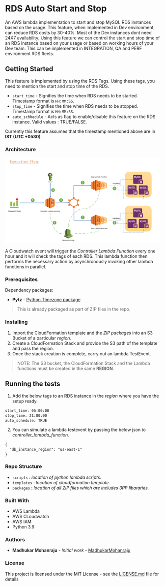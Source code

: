 # RDS Auto Start and Stop

An AWS lambda implementation to start and stop MySQL RDS instances based on the usage. This feature, when implemented in Dev environment, can reduce RDS costs by 30-40%. Most of the Dev instances dont need 24X7 availability. Using this feature we can control the start and stop time of an RDS instance based on your usage or based on working hours of your Dev team. This can be implemented in INTEGRATION, QA and PERF environment RDS fleets.

## Getting Started

This feature is implemented by using the RDS Tags. Using these tags, you need to mention the start and stop time of the RDS. 
* `start_time` - Signifies the time when RDS needs to be started. Timestamp format is `HH:MM:SS`.
* `stop_time` - Signifies the time when RDS needs to be stopped. Timestamp format is `HH:MM:SS`.
* `auto_schhedule` - Acts as flag to enable/disable this feature on the RDS instance. Valid values : TRUE/FALSE.  

Currently this feature assumes that the timestamp mentioned above are in **IST (UTC +0530)**.

### Architecture

![Alt text](/execution_flow.png?raw=true)

A Cloudwatch event will trigger the *Controller Lambda Function* every one hour and it will check the tags of each RDS. This lambda function then performs the necessary action by asynchronously invoking other lambda functions in parallel.

### Prerequisites

Dependency packages:
* **Pytz** - [Python Timezone package](https://pypi.python.org/pypi/pytz)

> This is already packaged as part of ZIP files in the repo.

### Installing

1. Import the CloudFormation template and the *ZIP packages* into an S3 Bucket of a particular *region*.
2. Create a CloudFormation Stack and provide the S3 path of the template and pass the region.
3. Once the stack creation is complete, carry out an lambda TestEvent.

> NOTE: The S3 bucket, the CloudFormation Stack and the Lambda functions must be created in the same **REGION**.

## Running the tests
1. Add the below tags to an RDS instance in the *region* where you have the setup ready.
```
start_time: 06:00:00
stop_time: 21:00:00
auto_schedule: TRUE
```

2. You can simulate a lambda testevent by passing the below json to *controller_lambda_function*.

```
{
  "db_instance_region": "us-east-1"
}
```

### Repo Structure

- `scripts` : *location of python lambda scripts.*
- `templates` : *location of cloudformation template.*
- `packages` : *location of all *ZIP* files which are includes 3PP libararies.*

### Built With
* AWS Lambda
* AWS CLoudwatch
* AWS IAM
* Python 3.6

### Authors

* **Madhukar Mohanraju** - *Initial work* - [MadhukarMohanraju](https://github.com/madhukar-mohanraju)

### License

This project is licensed under the MIT License - see the [LICENSE.md](/LICENSE?raw=true) file for details
